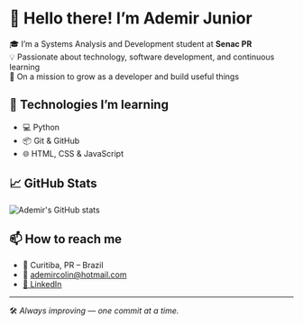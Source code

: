 # 👋 Hello there! I’m Ademir Junior

🎓 I’m a Systems Analysis and Development student at **Senac PR**  
💡 Passionate about technology, software development, and continuous learning  
🚀 On a mission to grow as a developer and build useful things

## 🔧 Technologies I’m learning
- 💻 Python
- 📦 Git & GitHub
- 🌐 HTML, CSS & JavaScript

## 📈 GitHub Stats
![Ademir's GitHub stats](https://github-readme-stats.vercel.app/api?username=AdemirCoimbraJNR&show_icons=true&theme=github_dark)

## 📫 How to reach me
- 📍 Curitiba, PR – Brazil
- 📧 ademircolin@hotmail.com
- [💼 LinkedIn](https://www.linkedin.com/in/ademircoimbra/)

---

🛠️ *Always improving — one commit at a time.*
